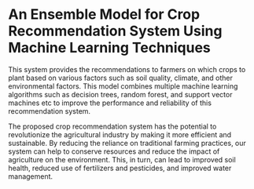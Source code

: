 # An Ensemble Model for Crop Recommendation System Using Machine Learning Techniques 
This system provides the recommendations to farmers on which crops to plant based on various factors such as soil quality, climate, and other environmental factors. This model combines multiple machine learning algorithms such as decision trees, random forest, and support vector machines etc to improve the performance and reliability of this recommendation system.

The proposed crop recommendation system has the potential to revolutionize the agricultural industry by making it more efficient and sustainable. By reducing the reliance on traditional farming practices, our system can help to conserve resources and reduce the impact of agriculture on the environment. This, in turn, can lead to improved soil health, reduced use of fertilizers and pesticides, and improved water management.


